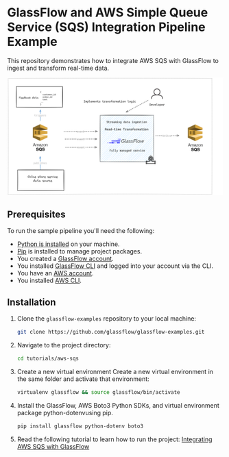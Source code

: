 # GlassFlow and AWS Simple Queue Service (SQS) Integration Pipeline Example

This repository demonstrates how to integrate AWS SQS with GlassFlow to ingest and transform real-time data.

![GlassFlow AWS SQS](/assets/GlassFlow%20AWS%20SQS%20Integration.png)

## Prerequisites

To run the sample pipeline you'll need the following:

- [Python is installed](https://www.python.org/downloads/) on your machine.
- [Pip](https://pip.pypa.io/en/stable/installation/) is installed to manage project packages.
- You created a [GlassFlow account](https://www.notion.so/o/aR82XtsD8fLEkzPmMtb7/s/pRyi93X0Jn9wrh2Z4Ffm/~/changes/9/get-started/create-account).
- You installed [GlassFlow CLI](https://www.notion.so/o/aR82XtsD8fLEkzPmMtb7/s/pRyi93X0Jn9wrh2Z4Ffm/~/changes/9/get-started/glassflow-cli) and logged into your account via the CLI.
- You have an [AWS account](https://portal.aws.amazon.com/).
- You installed [AWS CLI](https://docs.aws.amazon.com/cli/latest/userguide/getting-started-install.html).

## Installation

1. Clone the `glassflow-examples` repository to your local machine:
    
    ```bash
    git clone https://github.com/glassflow/glassflow-examples.git
    ```
    
2. Navigate to the project directory:
    
    ```bash
    cd tutorials/aws-sqs
    ```
3. Create a new virtual environment
Create a new virtual environment in the same folder and activate that environment:
    
    ```bash
    virtualenv glassflow && source glassflow/bin/activate
    ```

3. Install the GlassFlow, AWS Boto3 Python SDKs, and virtual environment package python-dotenvusing pip.

    ```bash
    pip install glassflow python-dotenv boto3
    ```

4. Read the following tutorial to learn how to run the project: [Integrating AWS SQS with GlassFlow](https://learn.glassflow.dev/docs/develop/tutorials/integrating-aws-sqs-with-glassflow)
